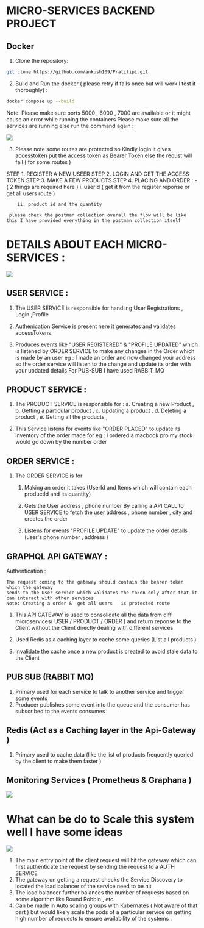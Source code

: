 # MICRO-SERVICES BACKEND PROJECT 


## Docker

1. Clone the repository:

```bash
git clone https://github.com/ankush109/Pratilipi.git
```

2. Build and Run the docker ( please retry if fails once but will work I test it thoroughly) :

```bash
docker compose up --build
```

Note: Please make sure ports 5000 , 6000 , 7000 are available or it might cause an error while running the containers 
 Please make sure all the services are running else run the command again : 
 
 ![](https://github.com/ankush109/Pratilipi/blob/main/images/show.png?raw=true) 
 
3. Please note some routes are protected so Kindly login it gives accesstoken
   put the access token as Bearer Token else the requst will fail ( for some routes )

STEP 1. REGISTER A NEW USEER
STEP 2. LOGIN AND GET THE ACCESS TOKEN 
STEP 3. MAKE A FEW  PRODUCTS
STEP 4. PLACING AND ORDER : - ( 2 things are required here ) 
        i. userId ( get it from the register reponse or get all users route )
        
        ii. product_id and the quantity 

     please check the postman collection overall the flow will be like this I have provided everything in the postman collection itself 

# DETAILS ABOUT EACH MICRO-SERVICES :

![](https://github.com/ankush109/Pratilipi/blob/main/images/Microservices.png?raw=true)

## USER SERVICE :

1.  The USER SERVICE is responsible for handling User Registrations , Login ,Profile

2.  Authenication Service is present here it generates and validates accessTokens

3.  Produces events like "USER REGISTERED" & "PROFILE UPDATED" which is listened by ORDER SERVICE to make any changes in the Order which is made by an user
    eg : I made an order and now changed your address so the order service will listen to the change and update its order with your updated details
    For PUB-SUB I have used RABBIT_MQ

## PRODUCT SERVICE :

1.  The PRODUCT SERVICE is responsible for :
    a. Creating a new Product ,
    b. Getting a particular product ,
    c. Updating a product ,
    d. Deleting a product ,
    e. Getting all the products ,

2.  This Service listens for events like "ORDER PLACED" to update its inventory of the order made
    for eg : I ordered a macbook pro my stock would go down by the number order

## ORDER SERVICE :

1. The ORDER SERVICE is for

   1. Making an order it takes (UserId and Items which will contain each productId and its quantity)

   2. Gets the User address , phone number By calling a API CALL to USER SERVICE
      to fetch the user address , phone number , city and creates the order

   3. Listens for events "PROFILE UPDATE" to update the order details (user's phone number , address )

## GRAPHQL API GATEWAY :

Authentication :

    The request coming to the gateway should contain the bearer token which the gateway
    sends to the User service which validates the token only after that it can interact with other services
    Note: Creating a order &  get all users   is protected route

1.  This API GATEWAY is used to consolidate all the data from diff microservices( USER / PRODUCT / ORDER )
    and return reponse to the Client without the Client directly dealing with different services

2.  Used Redis as a caching layer to cache some queries (List all products )

3.  Invalidate the cache once a new product is created to avoid stale data to the Client

## PUB SUB (RABBIT MQ)

1.  Primary used for each service to talk to another service and trigger some events
2.  Producer publishes some event into the queue and the consumer has subscribed to the events consumes 


## Redis (Act as a  Caching layer in the Api-Gateway ) 

1.  Primary used to cache data (like the list of products frequently queried by the client to make them faster )


## Monitoring Services ( Prometheus & Graphana )

![](https://github.com/ankush109/Pratilipi/blob/main/images/graphana.png?raw=true)

# What can be do to Scale this system well I have some ideas 

![](https://raw.githubusercontent.com/ankush109/Pratilipi/refs/heads/main/images/advance-architecure.png)


1. The main entry point of the client request will hit the gateway which can first authenticate the request by sending the request to a AUTH SERVICE
2. The gateway on getting a request checks the Service Discovery to located the load balancer of the service need to be hit
3. The load balancer further balances the number of requests based on some algorithm like Round Robbin , etc
4. Can be made in Auto scaling groups with Kubernates ( Not aware of that part )  but would likely scale the pods of a particular service on getting high
   number of requests to ensure availability of the systems .



